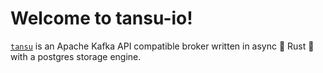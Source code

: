 # Welcome to tansu-io!

[`tansu`] is an Apache Kafka API compatible broker written in async 🚀 Rust 🦀 with a postgres storage engine.

[`tansu`]: https://github.com/tansu-io
